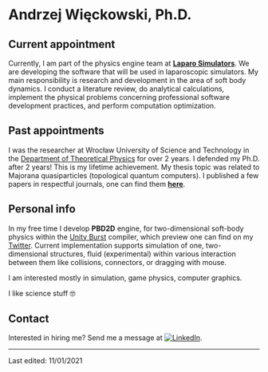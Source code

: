 # Andrzej Więckowski, Ph.D.

## Current appointment

Currently, I am part of the physics engine team at [**Laparo Simulators**][laparo].
We are developing the software that will be used in laparoscopic simulators.
My main responsibility is research and development in the area of soft body dynamics.
I conduct a literature review, do analytical calculations, implement the physical problems concerning professional software development practices, and perform computation optimization.

## Past appointments

I was the researcher at Wrocław University of Science and Technology in the [Department of Theoretical Physics][polibuda] for over 2 years.
I defended my Ph.D. after 2 years! This is my lifetime achievement.
My thesis topic was related to Majorana quasiparticles (topological quantum computers).
I published a few papers in respectful journals, one can find them [**here**][papers].

## Personal info

In my free time I develop **PBD2D** engine, for two-dimensional soft-body physics within the [Unity Burst][burst] compiler, which preview one can find on my [Twitter][twitter].
Current implementation supports simulation of one, two-dimensional structures, fluid (experimental) within various interaction between them like collisions, connectors, or dragging with mouse.

I am interested mostly in simulation, game physics, computer graphics.

I like science stuff 🤓

## Contact

Interested in hiring me? Send me a message at
[![LinkedIn](https://img.shields.io/badge/linkedin-%230077B5.svg?style=for-the-badge&logo=linkedin&logoColor=white)](https://www.linkedin.com/in/andrzej-wieckowski/).

---

Last edited: 11/01/2021

[laparo]:https://laparosimulators.com/
[polibuda]:http://www.kft.pwr.edu.pl/
[papers]:https://andywiecko.github.io/pubs/
[twitter]:https://twitter.com/andywiecko/
[burst]:https://docs.unity3d.com/Packages/com.unity.burst@1.6/manual/index.html
